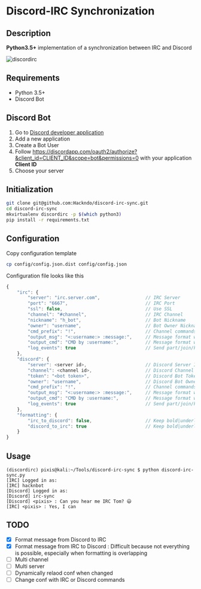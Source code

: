 # Discord-IRC Synchronization

Description
-----------

**Python3.5+** implementation of a synchronization between IRC and Discord

![discordirc](https://user-images.githubusercontent.com/11051803/32892891-f7e0b216-cad7-11e7-8938-e23d82ef0c60.gif)


Requirements
------------

* Python 3.5+
* Discord Bot

Discord Bot
-----------

1. Go to [Discord developer application](https://discordapp.com/developers/applications/me)
2. Add a new application
3. Create a Bot User
4. Follow https://discordapp.com/oauth2/authorize?&client_id=CLIENT_ID&scope=bot&permissions=0 with your application **Client ID**
5. Choose your server

Initialization
--------------

```sh
git clone git@github.com:Hackndo/discord-irc-sync.git
cd discord-irc-sync
mkvirtualenv discordirc -p $(which python3)
pip install -r requirements.txt
```

Configuration
-------------

Copy configuration template

```sh
cp config/config.json.dist config/config.json
```

Configuration file looks like this

```javascript
{
    "irc": {
        "server": "irc.server.com",                 // IRC Server
        "port": "6667",                             // IRC Port
        "ssl": false,                               // Use SSL
        "channel": "#channel",                      // IRC Channel
        "nickname": "h_bot",                        // Bot Nickname
        "owner": "username",                        // Bot Owner Nickname (admin commands)
        "cmd_prefix": "!",                          // Channel commands prefix (if any)
        "output_msg": "<:username:> :message:",     // Message format when IRC message is received
        "output_cmd": "CMD by :username:",          // Message format when IRC command is received
        "log_events": true                          // Send part/join/kick/quit to discord
    },
    "discord": {
        "server": <server id>,                      // Discord Server ID
        "channel": <channel id>,                    // Discord Channel ID
        "token": "<bot token>",                     // Discord Bot Token
        "owner": "username",                        // Discord Bot Owner username (admin commands)
        "cmd_prefix": "!",                          // Channel commands prefix (if any)
        "output_msg": "<:username:> :message:",     // Message format when Discord message is received
        "output_cmd": "CMD by :username:",          // Message format when Discord command is received
        "log_events": true                          // Send part/join/kick/quit to IRC
    },
    "formatting": {
        "irc_to_discord": false,                    // Keep bold|underline|italic from IRC to Discord
        "discord_to_irc": true                      // Keep bold|underline|italic from Discord to IRC
    }
}

```

Usage
-----

```
(discordirc) pixis@kali:~/Tools/discord-irc-sync $ python discord-irc-sync.py 
[IRC] Logged in as:
[IRC] hacknbot
[Discord] Logged in as:
[Discord] irc-sync
[Discord] <pixis> : Can you hear me IRC Tom? 😃
[IRC] <pixis> : Yes, I can
```


TODO
----

- [X] Format message from Discord to IRC
- [X] Format message from IRC to Discord : Difficult because not everything is possible, especially when formatting is overlapping
- [ ] Multi channel
- [ ] Multi server
- [ ] Dynamically relaod conf when changed
- [ ] Change conf with IRC or Discord commands
